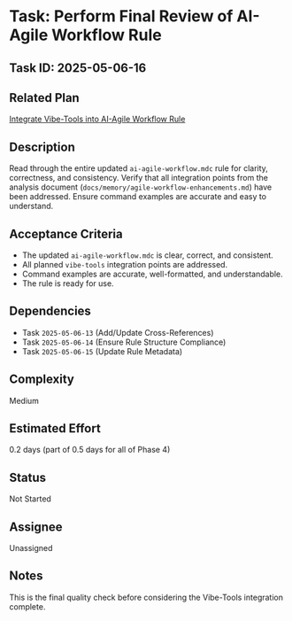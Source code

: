 # Task: Perform Final Review of AI-Agile Workflow Rule

## Task ID: 2025-05-06-16

## Related Plan

[Integrate Vibe-Tools into AI-Agile Workflow Rule](mdc:docs/plans/vibe-tools-integration-plan.md)

## Description

Read through the entire updated `ai-agile-workflow.mdc` rule for clarity, correctness, and consistency. Verify that all integration points from the analysis document (`docs/memory/agile-workflow-enhancements.md`) have been addressed. Ensure command examples are accurate and easy to understand.

## Acceptance Criteria

- The updated `ai-agile-workflow.mdc` is clear, correct, and consistent.
- All planned `vibe-tools` integration points are addressed.
- Command examples are accurate, well-formatted, and understandable.
- The rule is ready for use.

## Dependencies

- Task `2025-05-06-13` (Add/Update Cross-References)
- Task `2025-05-06-14` (Ensure Rule Structure Compliance)
- Task `2025-05-06-15` (Update Rule Metadata)

## Complexity

Medium

## Estimated Effort

0.2 days (part of 0.5 days for all of Phase 4)

## Status

Not Started

## Assignee

Unassigned

## Notes

This is the final quality check before considering the Vibe-Tools integration complete.
